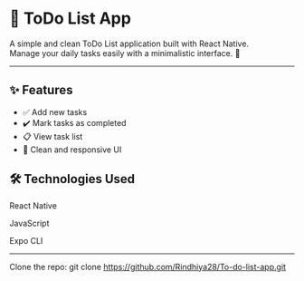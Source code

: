 # 📝 ToDo List App

A simple and clean ToDo List application built with React Native.  
Manage your daily tasks easily with a minimalistic interface. 🎯

---

## ✨ Features

- ✅ Add new tasks  
- ✔️ Mark tasks as completed  
- 📋 View task list  
- 🎨 Clean and responsive UI

## 🛠️ Technologies Used
React Native

JavaScript

Expo CLI

---
Clone the repo:
   git clone https://github.com/Rindhiya28/To-do-list-app.git

